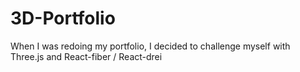 # 3D-Portfolio
When I was redoing my portfolio, I decided to challenge myself with Three.js and React-fiber / React-drei
